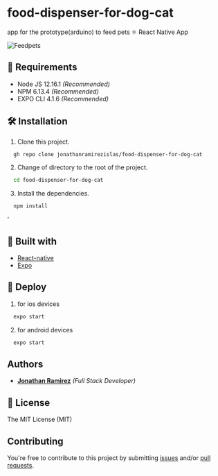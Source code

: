 # food-dispenser-for-dog-cat
app for the prototype(arduino) to feed pets ⚛ React Native App



![Feedpets](https://res.cloudinary.com/djuqxjkh3/image/upload/v1612904476/FEEDPETS%20/feedpets_wemfj0.png)


## 📢 Requirements
- Node JS 12.16.1 _(Recommended)_
- NPM 6.13.4 _(Recommended)_
- EXPO CLI 4.1.6  _(Recommended)_


## 🛠 Installation
1. Clone this project.
```bash
  gh repo clone jonathanramirezislas/food-dispenser-for-dog-cat
```
2. Change of directory to the root of the project.
```bash
  cd food-dispenser-for-dog-cat
```
3. Install the dependencies.
```bash
  npm install
```

'

## 🔧 Built with
- [React-native](https://reactnative.dev/) 
- [Expo](https://expo.io/) 


## 🚀 Deploy

1. for ios devices
```bash
  expo start
```
2. for android devices
```bash
  expo start 
```

## Authors

- **[Jonathan Ramirez](https://github.com/jonathanramirezislas)** _(Full Stack Developer)_


## 📜 License
The MIT License (MIT)

## Contributing

You're free to contribute to this project by submitting [issues](https://github.com/jonathanramirezislas/food-dispenser-for-dog-cat/issues) and/or [pull requests](https://github.com/jonathanramirezislas/food-dispenser-for-dog-cat/pulls).
